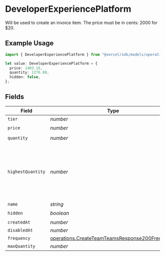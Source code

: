 # DeveloperExperiencePlatform

Will be used to create an invoice item. The price must be in cents: 2000 for $20.

## Example Usage

```typescript
import { DeveloperExperiencePlatform } from "@vercel/sdk/models/operations";

let value: DeveloperExperiencePlatform = {
  price: 1403.16,
  quantity: 1276.88,
  hidden: false,
};
```

## Fields

| Field                                                                                                            | Type                                                                                                             | Required                                                                                                         | Description                                                                                                      |
| ---------------------------------------------------------------------------------------------------------------- | ---------------------------------------------------------------------------------------------------------------- | ---------------------------------------------------------------------------------------------------------------- | ---------------------------------------------------------------------------------------------------------------- |
| `tier`                                                                                                           | *number*                                                                                                         | :heavy_minus_sign:                                                                                               | N/A                                                                                                              |
| `price`                                                                                                          | *number*                                                                                                         | :heavy_check_mark:                                                                                               | N/A                                                                                                              |
| `quantity`                                                                                                       | *number*                                                                                                         | :heavy_check_mark:                                                                                               | N/A                                                                                                              |
| `highestQuantity`                                                                                                | *number*                                                                                                         | :heavy_minus_sign:                                                                                               | The highest quantity in the current period. Used to render the correct enable/disable UI for add-ons.            |
| `name`                                                                                                           | *string*                                                                                                         | :heavy_minus_sign:                                                                                               | N/A                                                                                                              |
| `hidden`                                                                                                         | *boolean*                                                                                                        | :heavy_check_mark:                                                                                               | N/A                                                                                                              |
| `createdAt`                                                                                                      | *number*                                                                                                         | :heavy_minus_sign:                                                                                               | N/A                                                                                                              |
| `disabledAt`                                                                                                     | *number*                                                                                                         | :heavy_minus_sign:                                                                                               | N/A                                                                                                              |
| `frequency`                                                                                                      | [operations.CreateTeamTeamsResponse200Frequency](../../models/operations/createteamteamsresponse200frequency.md) | :heavy_minus_sign:                                                                                               | N/A                                                                                                              |
| `maxQuantity`                                                                                                    | *number*                                                                                                         | :heavy_minus_sign:                                                                                               | N/A                                                                                                              |